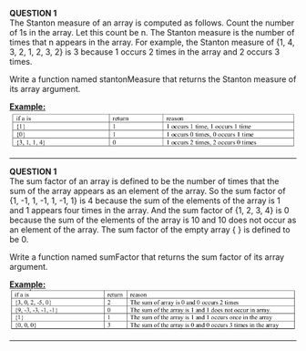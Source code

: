 <b>QUESTION 1</b> <br>
The Stanton measure of an array is computed as follows. Count the number of 1s in the array. Let this count be n. The Stanton measure is the number of times that n appears in the array. For example, the Stanton measure of {1, 4, 3, 2, 1, 2, 3, 2} is 3 because 1 occurs 2 times in the array and 2 occurs 3 times.<br>

Write a function named stantonMeasure that returns the Stanton measure of its array argument.

<b><u>Example: </u></b> <br>
![Question 1](images/stantonMeasure.png)


----------------------------------------------------------------------------------------------
<b>QUESTION 1</b> <br>
The sum factor of an array is defined to be the number of times that the sum of the array appears as an element of the array. So the sum factor of {1, -1, 1, -1, 1, -1, 1} is 4 because the sum of the elements of the array is 1 and 1 appears four times in the array. And the sum factor of {1, 2, 3, 4} is 0 because the sum of the elements of the array is 10 and 10 does not occur as an element of the array. The sum factor of the empty array { } is defined to be 0.<br>

Write a function named sumFactor that returns the sum factor of its array argument.

<b><u>Example: </u></b> <br>
![Question 2](images/sumFactor.png)

-----------------------------------------------------------------------------------------------

